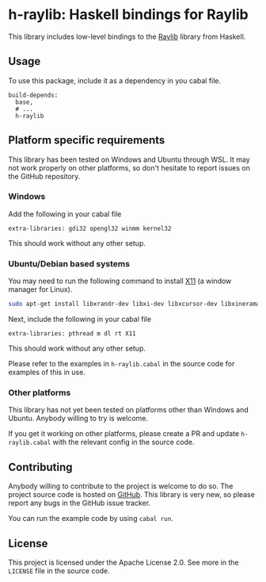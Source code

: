 # h-raylib: Haskell bindings for Raylib

This library includes low-level bindings to the [Raylib](https://www.raylib.com/) library from Haskell.

## Usage

To use this package, include it as a dependency in you cabal file.

```cabal
build-depends:
  base,
  # ...
  h-raylib
```

## Platform specific requirements

This library has been tested on Windows and Ubuntu through WSL. It may not work properly on other platforms, so don't hesitate to report issues on the GitHub repository.

### Windows

Add the following in your cabal file

```cabal
extra-libraries: gdi32 opengl32 winmm kernel32
```

This should work without any other setup.

### Ubuntu/Debian based systems

You may need to run the following command to install [X11](https://en.wikipedia.org/wiki/X_Window_System) (a window manager for Linux).

```sh
sudo apt-get install libxrandr-dev libxi-dev libxcursor-dev libxinerama-dev
```

Next, include the following in your cabal file

```cabal
extra-libraries: pthread m dl rt X11
```

This should work without any other setup.

Please refer to the examples in `h-raylib.cabal` in the source code for examples of this in use.

### Other platforms

This library has not yet been tested on platforms other than Windows and Ubuntu. Anybody willing to try is welcome.

If you get it working on other platforms, please create a PR and update `h-raylib.cabal` with the relevant config in the source code.

## Contributing

Anybody willing to contribute to the project is welcome to do so. The project source code is hosted on [GitHub](https://github.com/Anut-py/h-raylib). This library is very new, so please report any bugs in the GitHub issue tracker.

You can run the example code by using `cabal run`.

## License

This project is licensed under the Apache License 2.0. See more in the `LICENSE` file in the source code.
